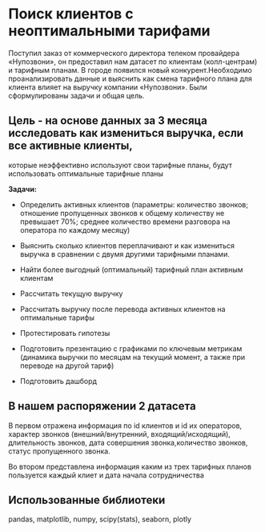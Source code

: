 # Поиск клиентов с неоптимальными тарифами

 Поступил заказ от коммерческого директора телеком провайдера «Нупозвони», он предоставил нам датасет по клиентам (колл-центрам) и тарифным планам.
 В городе появился новый конкурент.Необходимо проанализировать данные и выяснить как смена тарифного плана для клиента влияет на выручку компании «Нупозвони».
 Были сформулированы задачи и общая цель.
 
## Цель - на основе данных за 3 месяца исследовать как измениться выручка, если все активные клиенты,
 которые неэффективно используют свои тарифные планы, будут использовать оптимальные тарифные планы

**Задачи:**
+ Определить активных клиентов (параметры: количество звонков; отношение пропущенных звонков к общему количеству не превышает 70%; 
среднее количество времени разговора на оператора по каждому месяцу)

+ Выяснить сколько клиентов переплачивают и как измениться выручка в сравнении с двумя другими тарифными планами.

+ Найти более выгодный (оптимальный) тарифный план активным клиентам

+ Рассчитать текущую выручку

+ Рассчитать выручку после перевода активных клиентов на оптимальные тарифы

+ Протестировать гипотезы

+ Подготовить презентацию с графиками по ключевым метрикам (динамика выручки по месяцам на текущий момент, а также при переводе на другой тариф)

+ Подготовить дашборд

## В нашем распоряжении 2 датасета

В первом отражена информация по id клиентов и id их операторов, характер звонков (внешний/внутренний, входящий/исходящий), 
длительность звонков, дата совершения звонка,количество звонков, статус пропущенного звонка.

Во втором представлена информация каким из трех тарифных планов пользуется каждый клиет и дата начала сотрудничества

## Использованные библиотеки 
pandas, matplotlib, numpy, scipy(stats), seaborn, plotly



